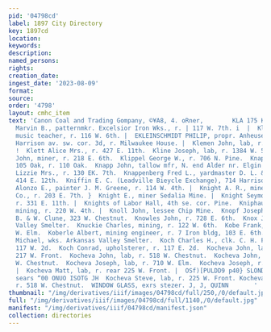 ```yaml
---
pid: '04798cd'
label: 1897 City Directory
key: 1897cd
location: 
keywords: 
description: 
named_persons: 
rights: 
creation_date: 
ingest_date: '2023-08-09'
format: 
source: 
order: '4798'
layout: cmhc_item
text: 'Canon Coal and Trading Gompany, ©¥A8, 4. oRner,        KLA 175 KOC Klattenhoff
  Marvin B., patternmkr. Excelsior Iron Wks., r. | 117 W. 7th. i  |  Klein Leo A.,
  music teacher, r. 116 W. 6th. |  EKLEINSCHMIDT PHILIP, propr. Anheuser-Busch Corner,
  Harrison av. sw. cor. 3d, r. Milwaukee House. |  Klemen John, lab, r. 231 W. Front.
  !  Klett Alice Mrs., r. 427 E. 11th.  Kline Joseph, lab, r. 1384 W. 5th. |  Klingensmith
  John, miner, r. 218 E. 6th.  Klippel George W., r. 706 N. Pine.  Knapp Daniel, grocer,
  105 Oak, r. 110 Oak.  Knapp John, tallow mfr, N. end Alder nr. Elgin Smelter.  Knapp
  Lizzie Mrs., r. 130 EK. 7th.  Knappenberg Fred L., yardmaster D. L. & G. Ry, r.
  414 E. 12th.  Kniffin E. C. (Leadville Bieycle Exchange), 714 Harrison av. |  Knight
  Alonzo E., painter J. M. Greene, r. 114 W. 4th. |  Knight A. R., miner Mahala Mining
  Co., r. 203 E. 7th. }  Knight E., miner Sedalia Mine. |  Knight Seymour, teamster,
  r. 331 E. 11th. |  Knights of Labor Hall, 4th se. cor. Pine.  Kniphausen Frank E.,
  mining, r. 220 W. 4th. |  Knoll John, lessee Chip Mine.  Knopf Joseph F., clk J.
  B. & W. Clune, 323 W. Chestnut.  Knowles John, r. 728 E. 6th.  Knox John, wks. Arkansas
  Valley Smelter.  Knuckie Charles, mining, r. 122 W. 6th.  Kobe Frank, lab, r. 517
  W. Elm.  Koberle Albert, mining engineer, r. 7 Iron bldg, 103 E. 6th.  Kobetier
  Michael, wks. Arkansas Valley Smelter.  Koch Charles H., clk. C. H. Francis, r.
  117 W. 2d.  Koch Conrad, upholsterer, r. 117 E. 2d.  Kocheva John, lab, r. rear
  217 W. Front.  Kocheva John, lab, r. 518 W. Chestnut.  Kocheva John, lab, r. 522
  W. Chestnut.  Kocheva Joseph, lab, r. 710 W. Elm.  Kocheva Joseph, r. 300 W. Front.
  |  Kocheva Matt, lab, r. rear 225 W. Front. |  OSf)[PULDD9 p40} SLONDY] semsacer
  sears “00 ONUO ISOTG JH  Kocheva Steve, lab, r. 225 W. Front. Kocheva Tony, lab,
  r. 518 W. Chestnut.  WINDOW GLASS, exrs stezer. J, J, QUINN       '
thumbnail: "/img/derivatives/iiif/images/04798cd/full/250,/0/default.jpg"
full: "/img/derivatives/iiif/images/04798cd/full/1140,/0/default.jpg"
manifest: "/img/derivatives/iiif/04798cd/manifest.json"
collection: directories
---
```

